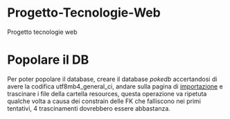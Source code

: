 # Progetto-Tecnologie-Web
Progetto tecnologie web

# Popolare il DB 
Per poter popolare il database, creare il database _pokedb_ accertandosi di avere la codifica utf8mb4_general_ci, andare sulla pagina di [importazione](https://localhost/phpmyadmin/index.php?route=/database/import&db=pokedb) e trascinare i file della cartella resources, questa operazione va ripetuta qualche volta a causa dei constrain delle FK che falliscono nei primi tentativi, 4 trascinamenti dovrebbero essere abbastanza.